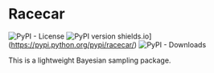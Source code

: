 # Racecar

![PyPI - License](https://img.shields.io/pypi/l/racecar?style=plastic)
![PyPI version shields.io](https://img.shields.io/pypi/v/racecar?style=plastic)](https://pypi.python.org/pypi/racecar/)
![PyPI - Downloads](https://img.shields.io/pypi/dm/racecar?style=plastic)


This is a lightweight Bayesian sampling package.
